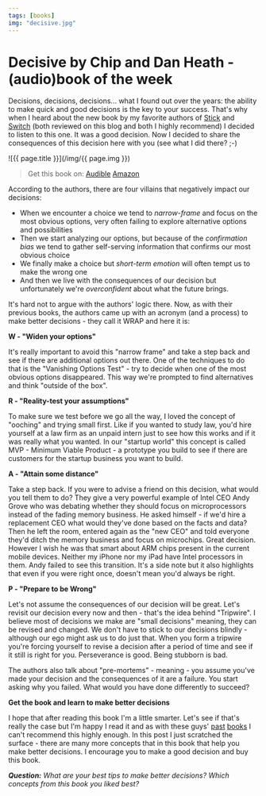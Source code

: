```yaml
---
tags: [books]
img: "decisive.jpg"
---
```


# Decisive by Chip and Dan Heath - (audio)book of the week

Decisions, decisions, decisions... what I found out over the years: the ability to make quick and good decisions is the key to your success. That's why when I heard about the new book by my favorite authors of [Stick][st] and [Switch][sw] (both reviewed on this blog and both I highly recommend) I decided to listen to this one. It was a good decision. Now I decided to share the consequences of this decision here with you (see what I did there? ;-) 

<!--More-->

![{{ page.title }}](/img/{{ page.img }})

> Get this book on:
  [Audible](https://www.audible.com/pd/B00B3YV3Z8?tag=sliwinski-20)
  [Amazon](https://www.amazon.com/dp/0307956393?tag=sliwinski-20)

According to the authors, there are four villains that negatively impact our decisions:
* When we encounter a choice we tend to *narrow-frame* and focus on the most obvious options, very often failing to explore alternative options and possibilities
* Then we start analyzing our options, but because of the *confirmation bias* we tend to gather self-serving information that confirms our most obvious choice
* We finally make a choice but *short-term emotion* will often tempt us to make the wrong one
* And then we live with the consequences of our decision but unfortunately we're *overconfident* about what the future brings.

It's hard not to argue with the authors' logic there. Now, as with their previous books, the authors came up with an acronym (and a process) to make better decisions - they call it WRAP and here it is:



**W - "Widen your options"**

It's really important to avoid this "narrow frame" and take a step back and see if there are additional options out there. One of the techniques to do that is the "Vanishing Options Test" - try to decide when one of the most obvious options disappeared. This way we're prompted to find alternatives and think "outside of the box".

**R - "Reality-test your assumptions"**

To make sure we test before we go all the way, I loved the concept of "ooching" and trying small first. Like if you wanted to study law, you'd hire yourself at a law firm as an unpaid intern just to see how this works and if it was really what you wanted. In our "startup world" this concept is called MVP - Minimum Viable Product - a prototype you build to see if there are customers for the startup business you want to build.

**A - "Attain some distance"**

Take a step back. If you were to advise a friend on this decision, what would you tell them to do? They give a very powerful example of Intel CEO Andy Grove who was debating whether they should focus on microprocessors instead of the fading memory business. He asked himself - if we'd hire a replacement CEO what would they've done based on the facts and data? Then he left the room, entered again as the "new CEO" and told everyone they'd ditch the memory business and focus on microchips. Great decision. However I wish he was that smart about ARM chips present in the current mobile devices. Neither my iPhone nor my iPad have Intel processors in them. Andy failed to see this transition. It's a side note but it also highlights that even if you were right once, doesn't mean you'd always be right.

**P - "Prepare to be Wrong"**

Let's not assume the consequences of our decision will be great. Let's revisit our decision every now and then - that's the idea behind "Tripwire". I believe most of decisions we make are "small decisions" meaning, they can be revised and changed. We don't have to stick to our decisions blindly - although our ego might ask us to do just that. When you form a tripwire you're forcing yourself to revise a decision after a period of time and see if it still is right for you. Perseverance is good. Being stubborn is bad.

The authors also talk about "pre-mortems" - meaning - you assume you've made your decision and the consequences of it are a failure. You start asking why you failed. What would you have done differently to succeed?

**Get the book and learn to make better decisions**

I hope that after reading this book I'm a little smarter. Let's see if that's really the case but I'm happy I read it and as with these guys' [past][st] [books][sw] I can't recommend this highly enough. In this post I just scratched the surface - there are many more concepts that in this book that help you make better decisions. I encourage you to make a good decision and buy this book.

***Question:** What are your best tips to make better decisions? Which concepts from this book you liked best?*

[sw]: http://www.michaelsliwinski.com/book-review-switch-by-heath-brothers-a-positi/
[st]: http://www.michaelsliwinski.com/audiobook-of-the-week-made-to-stick-by-chip-a/
[n]: http://www.nozbe.com/
[ns]: http://www.nozbe.com/signup
[p]: http://www.productivemagazine.com/
[s]: http://www.michaelsliwinski.com/productive_show
[t]: http://twitter.com/MSliwinski
[i]: http://www.michaelsliwinski.com/tag/ipadonly
[e]: http://www.michaelsliwinski.com/how-i-use-evernote
[d]: http://db.tt/kD7Liux

[n]: https://michael.gratis/nozbe
